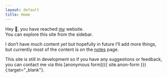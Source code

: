```yaml
---
layout: default
title: Home
---
```


Hey :wave:, you have reached [my](/about) website.<br/>
You can explore this site from the sidebar.

I don’t have much content _yet_ but hopefully in future I’ll add more
things, but currently most of the content is on the [notes](/notes) page.

This site is still in development so if you have any suggestions or feedback,
you can contact me via this [anonymous form]({{ site.anon-form }}){:target="_blank"}.
